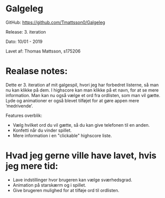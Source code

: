 # Galgeleg
GitHub: https://github.com/Tmattsson0/Galgeleg

Release: 3. iteration

Dato: 10/01 - 2019

Lavet af: Thomas Mattsson, s175206

# Realase notes:
Dette er 3. iteration af mit galgespil, hvori jeg har forbedret listerne, så man nu kan klikke på dem. I highscore kan man klikke på et navn, for at se mere information. Man kan nu også vælge et ord fra ordlisten, som man vil gætte. Lyde og animationer er også blevet tilføjet for at gøre appen mere ‘medrivende’. 

Features overblik:
- Vælg hvilket ord du vil gætte, så du kan give telefonen til en anden.
- Konfetti når du vinder spillet.
- Mere information i en "clickable" highscore liste.

# Hvad jeg gerne ville have lavet, hvis jeg mere tid:
- Lave indstillinger hvor brugeren kan vælge sværhedsgrad.
- Animation på starskærm og i spillet.
- Give brugeren mulighed for at tilføje ord til ordlisten.
